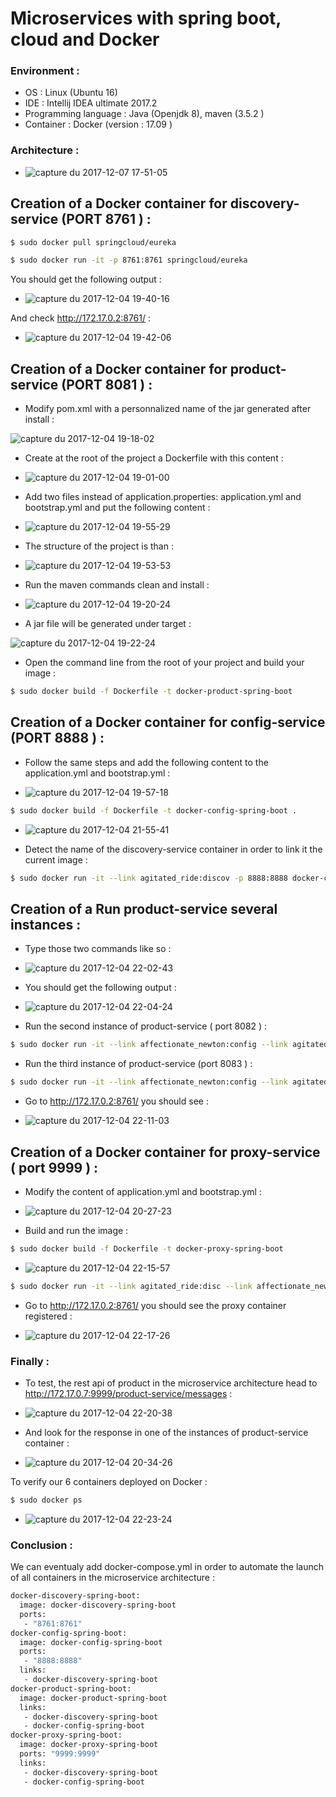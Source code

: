 # Microservices with spring boot, cloud and Docker


### Environment :

* OS : Linux (Ubuntu 16)
* IDE : Intellij IDEA ultimate 2017.2
* Programming language : Java (Openjdk 8), maven (3.5.2 )
* Container : Docker (version : 17.09 )


### Architecture : 


* ![capture du 2017-12-07 17-51-05](https://user-images.githubusercontent.com/11822424/33727086-503a030e-db77-11e7-9d52-e83863ec0931.png)



## Creation of a Docker container for discovery-service (PORT 8761 ) : 


```sh
$ sudo docker pull springcloud/eureka

```

```sh
$ sudo docker run -it -p 8761:8761 springcloud/eureka
```
You should get the following output : 


* ![capture du 2017-12-04 19-40-16](https://user-images.githubusercontent.com/11822424/33575267-5802ee3a-d93c-11e7-8f97-d6f35ad743f9.png)


And check http://172.17.0.2:8761/ :


* ![capture du 2017-12-04 19-42-06](https://user-images.githubusercontent.com/11822424/33574934-45c4cfe6-d93b-11e7-9e2a-93534fa30b59.png)


## Creation of a Docker container for product-service (PORT 8081 ) :


* Modify pom.xml with a personnalized name of the jar generated after install : 


![capture du 2017-12-04 19-18-02](https://user-images.githubusercontent.com/11822424/33575114-dfc6b28a-d93b-11e7-93dd-75c77faf8e86.png)


* Create at the root of the project a Dockerfile with this content :


* ![capture du 2017-12-04 19-01-00](https://user-images.githubusercontent.com/11822424/33575173-0a747d3c-d93c-11e7-906a-270556fe8593.png)


* Add two files instead of application.properties: application.yml and bootstrap.yml and put the following content :


* ![capture du 2017-12-04 19-55-29](https://user-images.githubusercontent.com/11822424/33575512-2d63a10a-d93d-11e7-8687-f761a1105b7e.png)


* The structure of the project is than : 


* ![capture du 2017-12-04 19-53-53](https://user-images.githubusercontent.com/11822424/33575856-4695431c-d93e-11e7-9719-29c5f7b78ed7.png)


* Run the maven commands clean and install :


* ![capture du 2017-12-04 19-20-24](https://user-images.githubusercontent.com/11822424/33575168-03d5c8e6-d93c-11e7-8f08-056b995045ee.png)


* A jar file will be generated under target :


![capture du 2017-12-04 19-22-24](https://user-images.githubusercontent.com/11822424/33575228-3d5ecd10-d93c-11e7-8256-e8db84470965.png)


* Open the command line from the root of your project and build your image :


```sh
$ sudo docker build -f Dockerfile -t docker-product-spring-boot

```



## Creation of a Docker container for config-service (PORT 8888 ) : 


* Follow the same steps and add the following content to the application.yml and bootstrap.yml : 


* ![capture du 2017-12-04 19-57-18](https://user-images.githubusercontent.com/11822424/33575640-99b3dc8a-d93d-11e7-995f-d149d4404413.png)


```sh
$ sudo docker build -f Dockerfile -t docker-config-spring-boot .
```


* ![capture du 2017-12-04 21-55-41](https://user-images.githubusercontent.com/11822424/33575729-e6b06d6e-d93d-11e7-97ff-0790edf16880.png)


* Detect the name of the discovery-service container in order to link it the current image :


```sh
$ sudo docker run -it --link agitated_ride:discov -p 8888:8888 docker-config-spring-boot
```


## Creation of a Run product-service several instances : 


* Type those two commands like so : 


* ![capture du 2017-12-04 22-02-43](https://user-images.githubusercontent.com/11822424/33576061-ee766098-d93e-11e7-8da0-c3f60af973d1.png)


* You should get the following output :


* ![capture du 2017-12-04 22-04-24](https://user-images.githubusercontent.com/11822424/33576134-271c275c-d93f-11e7-955b-4fca8a9140e5.png)


* Run the second instance of product-service ( port 8082 ) : 


```sh
$ sudo docker run -it --link affectionate_newton:config --link agitated_ride:disc -p 8082:8082 docker-product-spring-boot

```


* Run the third instance of product-service (port 8083 ) : 


```sh
$ sudo docker run -it --link affectionate_newton:config --link agitated_ride:disc -p 8083:8083 docker-product-spring-boot

```


* Go to http://172.17.0.2:8761/ you should see : 



* ![capture du 2017-12-04 22-11-03](https://user-images.githubusercontent.com/11822424/33576416-0adec2ce-d940-11e7-8d54-6acbcbc4bc48.png)



## Creation of a Docker container for proxy-service ( port 9999 ) : 


* Modify the content of application.yml and bootstrap.yml : 


* ![capture du 2017-12-04 20-27-23](https://user-images.githubusercontent.com/11822424/33576490-4487937a-d940-11e7-800a-16b47203bfad.png)


* Build and run the image : 


```sh
$ sudo docker build -f Dockerfile -t docker-proxy-spring-boot

```


* ![capture du 2017-12-04 22-15-57](https://user-images.githubusercontent.com/11822424/33576622-bad329c2-d940-11e7-8bcb-80b18b9471e1.png)



```sh
$ sudo docker run -it --link agitated_ride:disc --link affectionate_newton:conf -p 9999:9999 docker-proxy-spring-boot
```


* Go to http://172.17.0.2:8761/ you should see the proxy container registered : 


* ![capture du 2017-12-04 22-17-26](https://user-images.githubusercontent.com/11822424/33576686-f6787810-d940-11e7-8df4-fd306e8d95d5.png)


### Finally : 


* To test, the rest api of product in the microservice architecture head to http://172.17.0.7:9999/product-service/messages :


* ![capture du 2017-12-04 22-20-38](https://user-images.githubusercontent.com/11822424/33576829-60c385b6-d941-11e7-92ec-4cc805754725.png)


* And look for the response in one of the instances of product-service container :


* ![capture du 2017-12-04 20-34-26](https://user-images.githubusercontent.com/11822424/33576894-9b99835c-d941-11e7-823d-b3fd2ccf83c0.png)


To verify our 6 containers deployed on Docker : 


```sh
$ sudo docker ps
```


* ![capture du 2017-12-04 22-23-24](https://user-images.githubusercontent.com/11822424/33576953-c337b21c-d941-11e7-8c8e-79b38ee26bd5.png)


### Conclusion : 

We can eventualy add docker-compose.yml in order to automate the launch of all containers in the microservice architecture : 


```sh
docker-discovery-spring-boot:
  image: docker-discovery-spring-boot
  ports:
   - "8761:8761"
docker-config-spring-boot:
  image: docker-config-spring-boot
  ports:
   - "8888:8888"
  links:
   - docker-discovery-spring-boot
docker-product-spring-boot:
  image: docker-product-spring-boot
  links:
   - docker-discovery-spring-boot
   - docker-config-spring-boot
docker-proxy-spring-boot:
  image: docker-proxy-spring-boot
  ports: "9999:9999"
  links:
   - docker-discovery-spring-boot
   - docker-config-spring-boot
   
```










